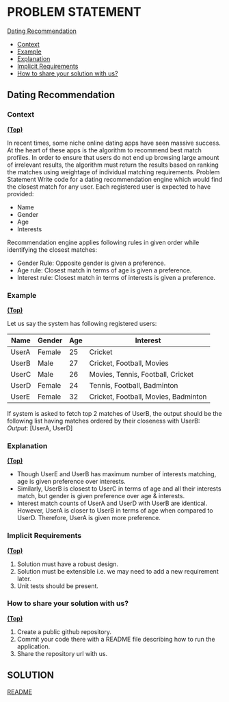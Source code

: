 # PROBLEM STATEMENT

[Dating Recommendation](#Dating-Recommendation)

- [Context](#Context)
- [Example](#Example)
- [Explanation](#Explanation)
- [Implicit Requirements](#Implicit-Requirements)
- [How to share your solution with us?](#How-to-share-your-solution-with-us)

## Dating Recommendation

### Context

[**(Top)**](#top)

In recent times, some niche online dating apps have seen massive success. At the heart of
these apps is the algorithm to recommend best match profiles. In order to ensure that users
do not end up browsing large amount of irrelevant results, the algorithm must return the
results based on ranking the matches using weightage of individual matching requirements.
Problem Statement
Write code for a dating recommendation engine which would find the closest match for any
user. Each registered user is expected to have provided:

- Name
- Gender
- Age
- Interests

Recommendation engine applies following rules in given order while identifying the closest matches:

- Gender Rule: Opposite gender is given a preference.
- Age rule: Closest match in terms of age is given a preference.
- Interest rule: Closest match in terms of interests is given a preference.

### Example

[**(Top)**](#top)

Let us say the system has following registered users:

| Name  | Gender | Age | Interest                             |
| ----- | ------ | --- | ------------------------------------ |
| UserA | Female | 25  | Cricket                              |
| UserB | Male   | 27  | Cricket, Football, Movies            |
| UserC | Male   | 26  | Movies, Tennis, Football, Cricket    |
| UserD | Female | 24  | Tennis, Football, Badminton          |
| UserE | Female | 32  | Cricket, Football, Movies, Badminton |

If system is asked to fetch top 2 matches of UserB, the output should be the following list having matches ordered by their closeness with UserB:
_Output_: [UserA, UserD]

### Explanation

[**(Top)**](#top)

- Though UserE and UserB has maximum number of interests matching, age is given
  preference over interests.
- Similarly, UserB is closest to UserC in terms of age and all their interests match, but
  gender is given preference over age & interests.
- Interest match counts of UserA and UserD with UserB are identical. However, UserA
  is closer to UserB in terms of age when compared to UserD. Therefore, UserA is given
  more preference.

### Implicit Requirements

[**(Top)**](#top)

1. Solution must have a robust design.
2. Solution must be extensible i.e. we may need to add a new requirement later.
3. Unit tests should be present.

### How to share your solution with us?

[**(Top)**](#top)

1. Create a public github repository.
2. Commit your code there with a README file describing how to run the application.
3. Share the repository url with us.

## SOLUTION

[README](./README.md)
